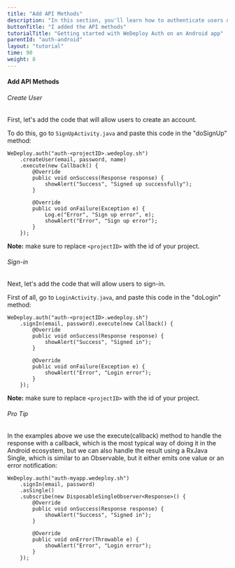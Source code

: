 ```yaml
---
title: "Add API Methods"
description: "In this section, you'll learn how to authenticate users on an Android app using the WeDeploy API Client."
buttonTitle: "I added the API methods"
tutorialTitle: "Getting started with WeDeploy Auth on an Android app"
parentId: "auth-android"
layout: "tutorial"
time: 90
weight: 8
---
```


#### Add API Methods

###### Create User

First, let's add the code that will allow users to create an account.

To do this, go to `SignUpActivity.java` and paste this code in the "doSignUp" method:

```text/x-java
WeDeploy.auth("auth-<projectID>.wedeploy.sh")
	.createUser(email, password, name)
	.execute(new Callback() {
		@Override
		public void onSuccess(Response response) {
			showAlert("Success", "Signed up successfully");
		}

		@Override
		public void onFailure(Exception e) {
			Log.e("Error", "Sign up error", e);
			showAlert("Error", "Sign up error");
		}
	});
```

**Note:** make sure to replace `<projectID>` with the id of your project.

###### Sign-in

Next, let's add the code that will allow users to sign-in.

First of all, go to `LoginActivity.java`, and paste this code in the "doLogin" method:

```text/x-java
WeDeploy.auth("auth-<projectID>.wedeploy.sh")
	.signIn(email, password).execute(new Callback() {
		@Override
		public void onSuccess(Response response) {
			showAlert("Success", "Signed in");
		}

		@Override
		public void onFailure(Exception e) {
			showAlert("Error", "Login error");
		}
	});
```

**Note:** make sure to replace `<projectID>` with the id of your project.

<aside>

###### <span class="icon-16-star"></span> Pro Tip

In the examples above we use the execute(callback) method to handle the response with a callback, which is the most typical way of doing it in the Android ecosystem, but we can also handle the result using a RxJava Single, which is similar to an Observable, but it either emits one value or an error notification:

```text/x-java
WeDeploy.auth("auth-myapp.wedeploy.sh")
	.signIn(email, password)
	.asSingle()
	.subscribe(new DisposableSingleObserver<Response>() {
		@Override
		public void onSuccess(Response response) {
			showAlert("Success", "Signed in");
		}

		@Override
		public void onError(Throwable e) {
			showAlert("Error", "Login error");
		}
	});
```
</aside>
